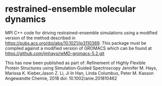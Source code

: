 # restrained-ensemble molecular dynamics
MPI C++ code for driving restrained-ensemble simulations using a modified version of the method described in https://pubs.acs.org/doi/abs/10.1021/jp3110369.
This package must be compiled against a modified version of GROMACS which can be found at https://github.com/jmhays/reMD-gromacs-5.2.git

This has now been published as part of:
Refinement of Highly Flexible Protein Structures using Simulation‐Guided Spectroscopy
Jennifer M. Hays, Marissa K. Kieber,Jason Z. Li, Ji In Han, Linda Columbus, Peter M. Kasson
Angewandte Chemie, 2018
doi: 10.1002/anie.201810462
